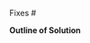 <!-- Before opening a PR, please ensure you have read our contributor guidelines -->
<!-- at https://teammates.github.io/teammates/process.html#step-4-submit-a-pr. -->

<!-- PR title: Copy-and-paste the name of the issue this PR is fixing, -->
<!-- and include the issue number in front in square brackets. -->
<!-- e.g. [#3942] Remove unnecessary System.out.printlns from Java files -->

<!-- Add the issue number to the "Fixes" keyword below. -->
Fixes #

**Outline of Solution**

<!-- Give a brief description of how you solved the issue. -->
<!-- If the solution includes any changes in UI, do also attach screenshots of the new UI. --> 
